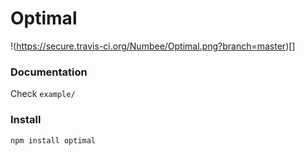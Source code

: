 Optimal
=======

!(https://secure.travis-ci.org/Numbee/Optimal.png?branch=master)[]

### Documentation

Check ```example/```

### Install

`npm install optimal`